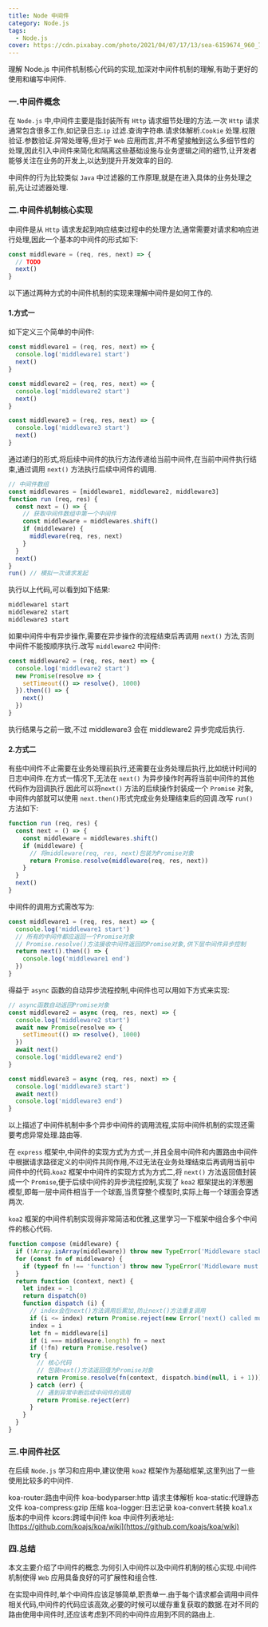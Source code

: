 ```yaml
---
title: Node 中间件
category: Node.js
tags:
  - Node.js
cover: https://cdn.pixabay.com/photo/2021/04/07/17/13/sea-6159674_960_720.jpg
---
```



理解 Node.js 中间件机制核心代码的实现,加深对中间件机制的理解,有助于更好的使用和编写中间件.

### 一.中间件概念

在 `Node.js` 中,中间件主要是指封装所有 `Http` 请求细节处理的方法.一次 `Http` 请求通常包含很多工作,如记录日志.`ip` 过滤.查询字符串.请求体解析.`Cookie` 处理.权限验证.参数验证.异常处理等,但对于 `Web` 应用而言,并不希望接触到这么多细节性的处理,因此引入中间件来简化和隔离这些基础设施与业务逻辑之间的细节,让开发者能够关注在业务的开发上,以达到提升开发效率的目的.

中间件的行为比较类似 `Java` 中过滤器的工作原理,就是在进入具体的业务处理之前,先让过滤器处理.

### 二.中间件机制核心实现

中间件是从 `Http` 请求发起到响应结束过程中的处理方法,通常需要对请求和响应进行处理,因此一个基本的中间件的形式如下:

```js
const middleware = (req, res, next) => {
  // TODO
  next()
}
```

以下通过两种方式的中间件机制的实现来理解中间件是如何工作的.

#### 1.方式一

如下定义三个简单的中间件:

```js
const middleware1 = (req, res, next) => {
  console.log('middleware1 start')
  next()
}

const middleware2 = (req, res, next) => {
  console.log('middleware2 start')
  next()
}

const middleware3 = (req, res, next) => {
  console.log('middleware3 start')
  next()
}
```

通过递归的形式,将后续中间件的执行方法传递给当前中间件,在当前中间件执行结束,通过调用 `next()` 方法执行后续中间件的调用.

```js
// 中间件数组
const middlewares = [middleware1, middleware2, middleware3]
function run (req, res) {
  const next = () => {
    // 获取中间件数组中第一个中间件
    const middleware = middlewares.shift()
    if (middleware) {
      middleware(req, res, next)
    }
  }
  next()
}
run() // 模拟一次请求发起
```

执行以上代码,可以看到如下结果:

```bash
middleware1 start
middleware2 start
middleware3 start
```

如果中间件中有异步操作,需要在异步操作的流程结束后再调用 `next()` 方法,否则中间件不能按顺序执行.改写 `middleware2` 中间件:

```js
const middleware2 = (req, res, next) => {
  console.log('middleware2 start')
  new Promise(resolve => {
    setTimeout(() => resolve(), 1000)
  }).then(() => {
    next()
  })
}
```

执行结果与之前一致,不过 middleware3 会在 middleware2 异步完成后执行.

#### 2.方式二

有些中间件不止需要在业务处理前执行,还需要在业务处理后执行,比如统计时间的日志中间件.在方式一情况下,无法在 `next()` 为异步操作时再将当前中间件的其他代码作为回调执行.因此可以将`next()` 方法的后续操作封装成一个 `Promise` 对象,中间件内部就可以使用 `next.then()`形式完成业务处理结束后的回调.改写 `run()` 方法如下:

```js
function run (req, res) {
  const next = () => {
    const middleware = middlewares.shift()
    if (middleware) {
      // 将middleware(req, res, next)包装为Promise对象
      return Promise.resolve(middleware(req, res, next))
    }
  }
  next()
}
```

中间件的调用方式需改写为:

```js
const middleware1 = (req, res, next) => {
  console.log('middleware1 start')
  // 所有的中间件都应返回一个Promise对象
  // Promise.resolve()方法接收中间件返回的Promise对象,供下层中间件异步控制
  return next().then(() => {
    console.log('middleware1 end')
  })
}
```

得益于 `async` 函数的自动异步流程控制,中间件也可以用如下方式来实现:

```js
// async函数自动返回Promise对象
const middleware2 = async (req, res, next) => {
  console.log('middleware2 start')
  await new Promise(resolve => {
    setTimeout(() => resolve(), 1000)
  })
  await next()
  console.log('middleware2 end')
}

const middleware3 = async (req, res, next) => {
  console.log('middleware3 start')
  await next()
  console.log('middleware3 end')
}
```

以上描述了中间件机制中多个异步中间件的调用流程,实际中间件机制的实现还需要考虑异常处理.路由等.

在 `express` 框架中,中间件的实现方式为方式一,并且全局中间件和内置路由中间件中根据请求路径定义的中间件共同作用,不过无法在业务处理结束后再调用当前中间件中的代码.`koa2` 框架中中间件的实现方式为方式二,将 `next()` 方法返回值封装成一个 `Promise`,便于后续中间件的异步流程控制,实现了 `koa2` 框架提出的洋葱圈模型,即每一层中间件相当于一个球面,当贯穿整个模型时,实际上每一个球面会穿透两次.

`koa2` 框架的中间件机制实现得非常简洁和优雅,这里学习一下框架中组合多个中间件的核心代码.

```js
function compose (middleware) {
  if (!Array.isArray(middleware)) throw new TypeError('Middleware stack must be an array!')
  for (const fn of middleware) {
    if (typeof fn !== 'function') throw new TypeError('Middleware must be composed of functions!')
  }
  return function (context, next) {
    let index = -1
    return dispatch(0)
    function dispatch (i) {
      // index会在next()方法调用后累加,防止next()方法重复调用
      if (i <= index) return Promise.reject(new Error('next() called multiple times'))
      index = i
      let fn = middleware[i]
      if (i === middleware.length) fn = next
      if (!fn) return Promise.resolve()
      try {
        // 核心代码
        // 包装next()方法返回值为Promise对象
        return Promise.resolve(fn(context, dispatch.bind(null, i + 1)));
      } catch (err) {
        // 遇到异常中断后续中间件的调用
        return Promise.reject(err)
      }
    }
  }
}
```

### 三.中间件社区

在后续 `Node.js` 学习和应用中,建议使用 `koa2` 框架作为基础框架,这里列出了一些使用比较多的中间件.

koa-router:路由中间件 koa-bodyparser:http 请求主体解析 koa-static:代理静态文件 koa-compress:gzip 压缩 koa-logger:日志记录 koa-convert:转换 koa1.x 版本的中间件 kcors:跨域中间件 koa 中间件列表地址:[https://github.com/koajs/koa/wiki](https://github.com/koajs/koa/wiki)

### 四.总结

本文主要介绍了中间件的概念.为何引入中间件以及中间件机制的核心实现.中间件机制使得 `Web` 应用具备良好的可扩展性和组合性.

在实现中间件时,单个中间件应该足够简单,职责单一.由于每个请求都会调用中间件相关代码,中间件的代码应该高效,必要的时候可以缓存重复获取的数据.在对不同的路由使用中间件时,还应该考虑到不同的中间件应用到不同的路由上.

